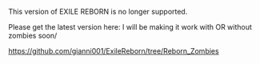 This version of EXILE REBORN is no longer supported.

Please get the latest version here: I will be making it work with OR without zombies soon/

https://github.com/gianni001/ExileReborn/tree/Reborn_Zombies